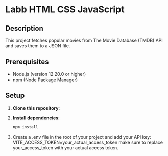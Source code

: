 # Labb HTML CSS JavaScript

## Description
This project fetches popular movies from The Movie Database (TMDB) API and saves them to a JSON file.

## Prerequisites
- Node.js (version 12.20.0 or higher)
- npm (Node Package Manager)

## Setup

1. **Clone this repository**:

2. **Install dependencies**:
   ```sh
   npm install
   ```
3. Create a .env file in the root of your project and add your API key:
      VITE_ACCESS_TOKEN=your_actual_access_token
make sure to replace your_access_token with your actual access token.
